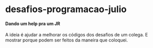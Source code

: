# desafios-programacao-julio
#### Dando um help pra um JR

A ideia é ajudar a melhorar os códigos dos desafios de um colega. E mostrar porque podem ser feitos da maneira que coloquei. 
